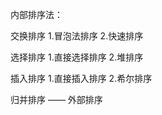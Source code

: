内部排序法：

	 
交换排序 1.冒泡法排序  2.快速排序
	 	




	
选择排序 1.直接选择排序   2.堆排序
	 




	
插入排序 1.直接插入排序   2.希尔排序




归并排序 —— 外部排序

